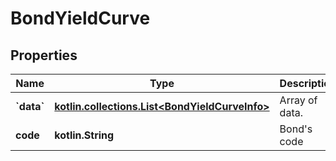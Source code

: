 
# BondYieldCurve

## Properties
Name | Type | Description | Notes
------------ | ------------- | ------------- | -------------
**&#x60;data&#x60;** | [**kotlin.collections.List&lt;BondYieldCurveInfo&gt;**](BondYieldCurveInfo.md) | Array of data. |  [optional]
**code** | **kotlin.String** | Bond&#39;s code |  [optional]



